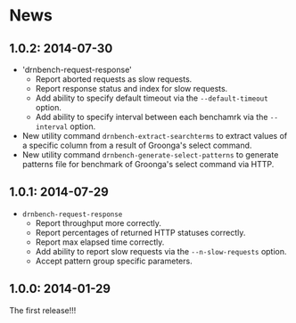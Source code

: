 # News

## 1.0.2: 2014-07-30

 * 'drnbench-request-response'
   * Report aborted requests as slow requests.
   * Report response status and index for slow requests.
   * Add ability to specify default timeout via the `--default-timeout` option.
   * Add ability to specify interval between each benchamrk via the `--interval` option.
 * New utility command `drnbench-extract-searchterms` to extract values of a specific column from a result of Groonga's select command.
 * New utility command `drnbench-generate-select-patterns` to generate patterns file for benchmark of Groonga's select command via HTTP.

## 1.0.1: 2014-07-29

 * `drnbench-request-response`
   * Report throughput more correctly.
   * Report percentages of returned HTTP statuses correctly.
   * Report max elapsed time correctly.
   * Add ability to report slow requests via the `--n-slow-requests` option.
   * Accept pattern group specific parameters.

## 1.0.0: 2014-01-29

The first release!!!
